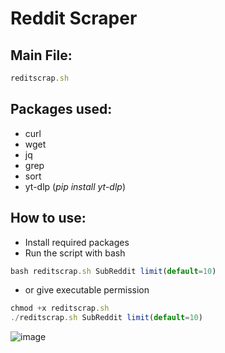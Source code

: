 # Reddit Scraper

## Main File:

```jsx
reditscrap.sh

```
## Packages used:
> 
* curl
* wget
* jq
* grep
* sort
* yt-dlp (_pip install yt-dlp_)

## How to use: 
> 
* Install required packages
* Run the script with bash
```jsx
bash reditscrap.sh SubReddit limit(default=10)
```
* or give executable permission
```jsx
chmod +x reditscrap.sh
./reditscrap.sh SubReddit limit(default=10)
```

![image](scrapper.png)
